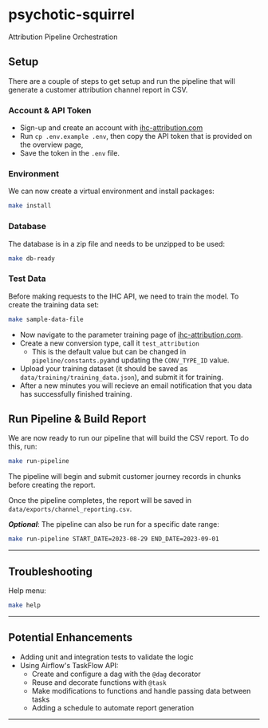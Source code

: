 # psychotic-squirrel
Attribution Pipeline Orchestration

## Setup
There are a couple of steps to get setup and run the pipeline that will generate a customer attribution channel report in CSV.

### Account & API Token
- Sign-up and create an account with [ihc-attribution.com](https://login.ihc-attribution.com)
- Run `cp .env.example .env`, then copy the API token that is provided on the overview page,
- Save the token in the `.env` file.

### Environment
We can now create a virtual environment and install packages:
```bash
make install
```

### Database
The database is in a zip file and needs to be unzipped to be used:
```bash
make db-ready
```

### Test Data
Before making requests to the IHC API, we need to train the model. To create the training data set:
```bash
make sample-data-file
```

- Now navigate to the parameter training page of [ihc-attribution.com](https://login.ihc-attribution.com/training).
- Create a new conversion type, call it `test_attribution`
    - This is the default value but can be changed in `pipeline/constants.py`and updating the `CONV_TYPE_ID` value.
- Upload your training dataset (it should be saved as `data/training/training_data.json`), and submit it for training.
- After a new minutes you will recieve an email notification that you data has successfully finished training.

## Run Pipeline & Build Report
We are now ready to run our pipeline that will build the CSV report. To do this, run:
```bash
make run-pipeline
```
The pipeline will begin and submit customer journey records in chunks before creating the report.

Once the pipeline completes, the report will be saved in `data/exports/channel_reporting.csv`.

___Optional___: The pipeline can also be run for a specific date range:
```bash
make run-pipeline START_DATE=2023-08-29 END_DATE=2023-09-01
```

***
## Troubleshooting
Help menu:
```bash
make help
```

***

## Potential Enhancements
- Adding unit and integration tests to validate the logic
- Using Airflow's TaskFlow API:
    - Create and configure a dag with the `@dag` decorator
    - Reuse and decorate functions with `@task`
    - Make modifications to functions and handle passing data between tasks
    - Adding a schedule to automate report generation

***

